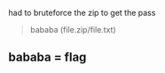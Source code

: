 had to bruteforce the zip to get the pass
> bababa           (file.zip/file.txt)


## bababa = flag
